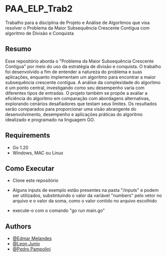 # PAA_ELP_Trab2

Trabalho para a disciplina de Projeto e Análise de Algoritmos que visa resolver o Problema da Maior Subsequência Crescente Contígua com algoritmo de Divisão e Conquista

## Resumo

Esse repositório aborda o "Problema da Maior Subsequência Crescente Contígua" por meio do uso da estratégia de divisão e conquista. O trabalho foi desenvolvido a fim de entender a natureza do problema e suas aplicações, enquanto implementam um algoritmo para encontrar a maior subsequência crescente contígua. A análise da complexidade do algoritmo é um ponto central, investigando como seu desempenho varia com diferentes tipos de entradas. O projeto também se propõe a avaliar a eficiência do algoritmo em comparação com abordagens alternativas, explorando cenários desafiadores que testam seus limites. Os resultados serão comparados para proporcionar uma visão abrangente do desenvolvimento, desempenho e aplicações práticas do algoritmo idealizado e programado na linguagem GO.

## Requirements

- Go 1.20
- Windows, MAC ou Linux


## Como Executar

- Clone este repositório

- Alguns inputs de exemplo estão presentes na pasta "/inputs" e podem ser utilizados, substintuindo o valor da variável "numbers" pelo vetor no arquivo e o valor da soma, como o valor contido no arquivo escolhido

- execute-o com o comando "go run main.go"

## Authors

- [@Edmar Melandes](https://www.github.com/Lexizz7)
- [@Leon Junio](https://www.github.com/leon-junio)
- [@Pedro Pampolini](https://www.github.com/pedropampolini)

